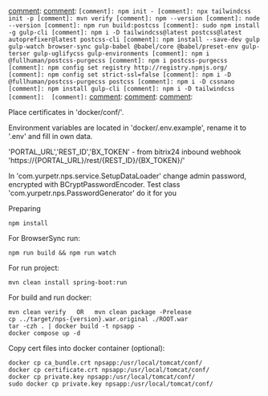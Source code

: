 
[comment]: Preparing
[comment]: 
[comment]: ```
[comment]: npm init -
[comment]: npx tailwindcss init -p
[comment]: mvn verify
[comment]: npm --version
[comment]: node --version
[comment]: npm run build:postcss
[comment]: sudo npm install -g gulp-cli
[comment]: npm i -D tailwindcss@latest postcss@latest autoprefixer@latest postcss-cli
[comment]: npm install --save-dev gulp gulp-watch browser-sync gulp-babel @babel/core @babel/preset-env gulp-terser gulp-uglifycss gulp-environments
[comment]: npm i @fullhuman/postcss-purgecss
[comment]: npm i postcss-purgecss
[comment]: npm config set registry http://registry.npmjs.org/
[comment]: npm config set strict-ssl=false
[comment]: npm i -D @fullhuman/postcss-purgecss postcss
[comment]: npm i -D cssnano
[comment]: npm install gulp-cli
[comment]: npm i -D tailwindcss
[comment]: 
[comment]: ```
[comment]: 
[comment]: 
[comment]: 

Place certificates in 'docker/conf/'.

Environment variables are located in 'docker/.env.example', rename it to '.env' and fill in own data.

'PORTAL_URL','REST_ID','BX_TOKEN' - from bitrix24 inbound webhook 'https://{PORTAL_URL}/rest/{REST_ID}/{BX_TOKEN}/'

In 'com.yurpetr.nps.service.SetupDataLoader' change admin password, encrypted with BCryptPasswordEncoder.
Test class 'com.yurpetr.nps.PasswordGenerator' do it for you

Preparing

```
npm install
```

For BrowserSync run:

```
npm run build && npm run watch
```

For run project:

```
mvn clean install spring-boot:run
```

For build and run docker:

```
mvn clean verify   OR   mvn clean package -Prelease
cp ../target/nps-{version}.war.original ./ROOT.war
tar -czh . | docker build -t npsapp -
docker compose up -d
```

Copy cert files into docker container (optional):

```
docker cp ca_bundle.crt npsapp:/usr/local/tomcat/conf/
docker cp certificate.crt npsapp:/usr/local/tomcat/conf/
docker cp private.key npsapp:/usr/local/tomcat/conf/
sudo docker cp private.key npsapp:/usr/local/tomcat/conf/
```
